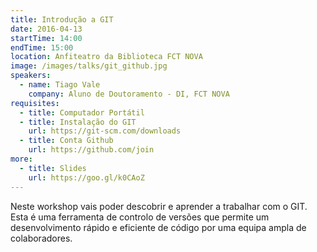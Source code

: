 ```yaml
---
title: Introdução a GIT
date: 2016-04-13
startTime: 14:00
endTime: 15:00
location: Anfiteatro da Biblioteca FCT NOVA
image: /images/talks/git_github.jpg
speakers:
  - name: Tiago Vale
    company: Aluno de Doutoramento - DI, FCT NOVA
requisites:
  - title: Computador Portátil
  - title: Instalação do GIT
    url: https://git-scm.com/downloads
  - title: Conta Github
    url: https://github.com/join
more:
  - title: Slides
    url: https://goo.gl/k0CAoZ
---
```


Neste workshop vais poder descobrir e aprender a trabalhar com o GIT. Esta é uma ferramenta de controlo de versões que permite um desenvolvimento rápido e eficiente de código por uma equipa ampla de colaboradores.
